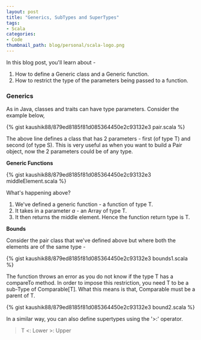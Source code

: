 ```yaml
---
layout: post
title: "Generics, SubTypes and SuperTypes"
tags:
- Scala
categories:
- Code
thumbnail_path: blog/personal/scala-logo.png
---
```


In this blog post, you'll learn about - 

1. How to define a Generic class and a Generic function.
2. How to restrict the type of the parameters being passed to a function.

### Generics

As in Java, classes and traits can have type parameters. Consider the example below,

{% gist kaushik88/879ed8185f81d085364450e2c93132e3 pair.scala %}

The above line defines a class that has 2 parameters - first (of type T) and second (of type S). This is very useful as when you want to build a Pair object, now the 2 parameters could be of any type.

**Generic Functions**

{% gist kaushik88/879ed8185f81d085364450e2c93132e3 middleElement.scala %}

What's happening above?

1. We've defined a generic function - a function of type T. 
2. It takes in a parameter *a* - an Array of type T.
3. It then returns the middle element. Hence the function return type is T.

**Bounds**

Consider the pair class that we've defined above but where both the elements are of the same type - 

{% gist kaushik88/879ed8185f81d085364450e2c93132e3 bounds1.scala %}

The function throws an error as you do not know if the type T has a compareTo method. In order to impose this restriction, you need T to be a sub-Type of Comparable[T]. What this means is that, Comparable must be a parent of T.

{% gist kaushik88/879ed8185f81d085364450e2c93132e3 bound2.scala %}

In a similar way, you can also define supertypes using the '>:' operator.

> T <: Lower >: Upper